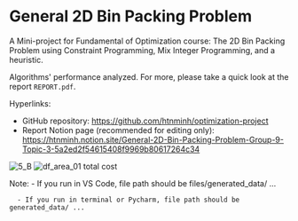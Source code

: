 # General 2D Bin Packing Problem
A Mini-project for Fundamental of Optimization course: The 2D Bin Packing Problem using Constraint Programming, Mix Integer Programming, and a heuristic. 

Algorithms' performance analyzed. For more, please take a quick look at the report `REPORT.pdf`.

Hyperlinks:
- GitHub repository: <https://github.com/htnminh/optimization-project>
- Report Notion page (recommended for editing only): <https://htnminh.notion.site/General-2D-Bin-Packing-Problem-Group-9-Topic-3-5a2ed2f54615408f9969b80617264c34>

![5_B](https://user-images.githubusercontent.com/82358580/147400547-e3089464-ce6f-47cc-a338-30904e90decd.png)
![df_area_01 total cost](https://user-images.githubusercontent.com/82358580/147400558-aaf9e945-cd81-4b10-935c-2f20a3fad7cf.png)




<!--
Description

Links to related repos

![preview](https://github.com/htnminh/python-template/blob/main/docs/preview.png)

List of good files in repo:![5_B](https://user-images.githubusercontent.com/82358580/147400545-4b642855-5a1a-47db-bbae-538af593a0bd.png)

- []()
- []()
- []()

## Chapter 1:
Quick introduction about the chapter
## Chapter 2:
Quick introduction about the chapter
## Chapter 3:
Quick introduction about the chapter

# Docs
- [Other files]()
- [LICENSE]()
- [Code of Conduct]()
- [Contributing]()
- [Issue templates]()
-->
Note: - If you run in VS Code, file path should be files/generated_data/ ...
      
      - If you run in terminal or Pycharm, file path should be generated_data/ ...
